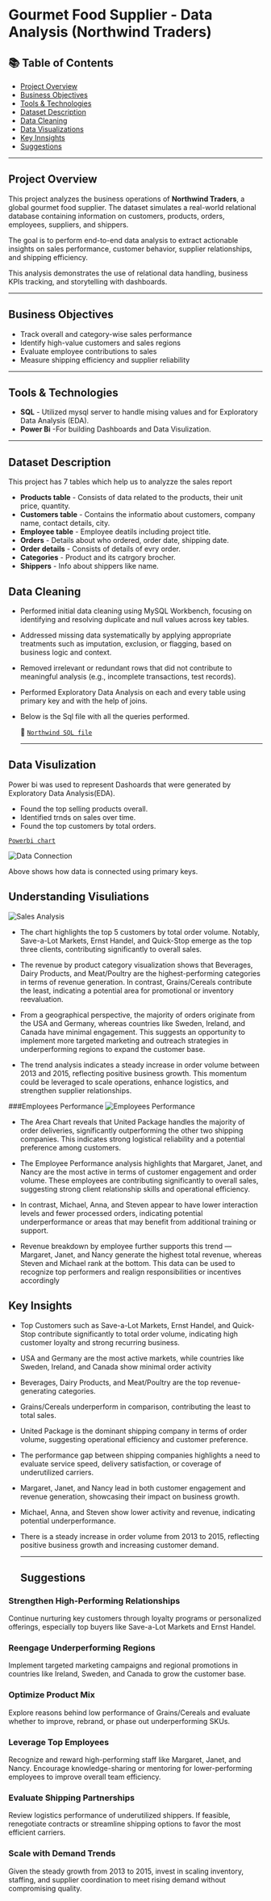 # Gourmet Food Supplier - Data Analysis (Northwind Traders)

## 📚 Table of Contents
- [Project Overview](#project-overview)
- [Business Objectives](#business-objectives)
- [Tools & Technologies](#tools--technologies)
- [Dataset Description](#dataset-description)
- [Data Cleaning](#data-cleaning)
- [Data Visualizations](#data-visualizations)
- [Key Innsights](#key-insights)
- [Suggestions](#suggestions)

---

## Project Overview

This project analyzes the business operations of **Northwind Traders**, a global gourmet food supplier. The dataset simulates a real-world relational database containing information on customers, products, orders, employees, suppliers, and shippers.

The goal is to perform end-to-end data analysis to extract actionable insights on sales performance, customer behavior, supplier relationships, and shipping efficiency.

This analysis demonstrates the use of relational data handling, business KPIs tracking, and storytelling with dashboards.

---

## Business Objectives

- Track overall and category-wise sales performance
- Identify high-value customers and sales regions
- Evaluate employee contributions to sales
- Measure shipping efficiency and supplier reliability

---

## Tools & Technologies
- **SQL**      - Utilized mysql server to handle mising values and for Exploratory Data Analysis (EDA).
- **Power Bi** -For building Dashboards and Data Visulization.

---

## Dataset Description

This project has 7 tables which help us to analyzze the sales report

- **Products table**  - Consists of data related to the products, their unit price, quantity.
- **Customers table** - Contains the informatio about customers, company name, contact details, city.
- **Employee table**  - Employee deatils including project title.
- **Orders**  - Details about who ordered, order date, shipping date.
- **Order details** - Consists of details of evry order.
- **Categories** - Product and its catrgory brocher.
- **Shippers** - Info about shippers like name.

## Data Cleaning

- Performed initial data cleaning using MySQL Workbench, focusing on identifying and resolving duplicate and null values across key tables.

- Addressed missing data systematically by applying appropriate treatments such as imputation, exclusion, or flagging, based on business logic and context.

- Removed irrelevant or redundant rows that did not contribute to meaningful analysis (e.g., incomplete transactions, test records).

- Performed Exploratory Data Analysis on each and every table using primary key and with the help of joins.
- Below is the Sql file with all the queries performed.

  🔗 [`Northwind SQL file`](northwind.sql)

  ---

## Data Visulization

Power bi was used to represent Dashoards that were generated by Exploratory Data Analysis(EDA).
- Found the top selling products overall.
- Identified trnds on sales over time.
- Found the top customers by total orders.

 [`Powerbi chart`](northwind.pbix)

![`Data Connection`](https://github.com/Danish-ud/Gourmet-Food-Supplier-Sales-Analysis/blob/main/Power%20bi%20Image/Data%20Connection.png)

Above shows how data is connected using primary keys.

## Understanding Visuliations

![`Sales Analysis`](https://github.com/Danish-ud/Gourmet-Food-Supplier-Sales-Analysis/blob/main/Power%20bi%20Image/Sales%20Analysis.png)

- The chart highlights the top 5 customers by total order volume. Notably, Save-a-Lot Markets, Ernst Handel, and Quick-Stop emerge as the top three clients, contributing significantly to overall sales.

- The revenue by product category visualization shows that Beverages, Dairy Products, and Meat/Poultry are the highest-performing categories in terms of revenue generation. In contrast, Grains/Cereals contribute the least, indicating a potential area for promotional or inventory reevaluation.

- From a geographical perspective, the majority of orders originate from the USA and Germany, whereas countries like Sweden, Ireland, and Canada have minimal engagement. This suggests an opportunity to implement more targeted marketing and outreach strategies in underperforming regions to expand the customer base.

- The trend analysis indicates a steady increase in order volume between 2013 and 2015, reflecting positive business growth. This momentum could be leveraged to scale operations, enhance logistics, and strengthen supplier relationships.

###Employees Performance
![`Employees Performance`](https://github.com/Danish-ud/Gourmet-Food-Supplier-Sales-Analysis/blob/main/Power%20bi%20Image/Employees%20Performance.png)

- The Area Chart reveals that United Package handles the majority of order deliveries, significantly outperforming the other two shipping companies. This indicates strong logistical reliability and a potential preference among customers.

- The Employee Performance analysis highlights that Margaret, Janet, and Nancy are the most active in terms of customer engagement and order volume. These employees are contributing significantly to overall sales, suggesting strong client relationship skills and operational efficiency.

- In contrast, Michael, Anna, and Steven appear to have lower interaction levels and fewer processed orders, indicating potential underperformance or areas that may benefit from additional training or support.

- Revenue breakdown by employee further supports this trend — Margaret, Janet, and Nancy generate the highest total revenue, whereas Steven and Michael rank at the bottom. This data can be used to recognize top performers and realign responsibilities or incentives accordingly

## Key Insights
- Top Customers such as Save-a-Lot Markets, Ernst Handel, and Quick-Stop contribute significantly to total order volume, indicating high customer loyalty and strong recurring business.

- USA and Germany are the most active markets, while countries like Sweden, Ireland, and Canada show minimal order activity

- Beverages, Dairy Products, and Meat/Poultry are the top revenue-generating categories.

- Grains/Cereals underperform in comparison, contributing the least to total sales.

- United Package is the dominant shipping company in terms of order volume, suggesting operational efficiency and customer preference.

- The performance gap between shipping companies highlights a need to evaluate service speed, delivery satisfaction, or coverage of underutilized carriers.

- Margaret, Janet, and Nancy lead in both customer engagement and revenue generation, showcasing their impact on business growth.

- Michael, Anna, and Steven show lower activity and revenue, indicating potential underperformance.

- There is a steady increase in order volume from 2013 to 2015, reflecting positive business growth and increasing customer demand.

  ---
  ## Suggestions
### Strengthen High-Performing Relationships
Continue nurturing key customers through loyalty programs or personalized offerings, especially top buyers like Save-a-Lot Markets and Ernst Handel.

### Reengage Underperforming Regions
Implement targeted marketing campaigns and regional promotions in countries like Ireland, Sweden, and Canada to grow the customer base.

### Optimize Product Mix
Explore reasons behind low performance of Grains/Cereals and evaluate whether to improve, rebrand, or phase out underperforming SKUs.

### Leverage Top Employees
Recognize and reward high-performing staff like Margaret, Janet, and Nancy. Encourage knowledge-sharing or mentoring for lower-performing employees to improve overall team efficiency.

### Evaluate Shipping Partnerships
Review logistics performance of underutilized shippers. If feasible, renegotiate contracts or streamline shipping options to favor the most efficient carriers.

### Scale with Demand Trends
Given the steady growth from 2013 to 2015, invest in scaling inventory, staffing, and supplier coordination to meet rising demand without compromising quality.
